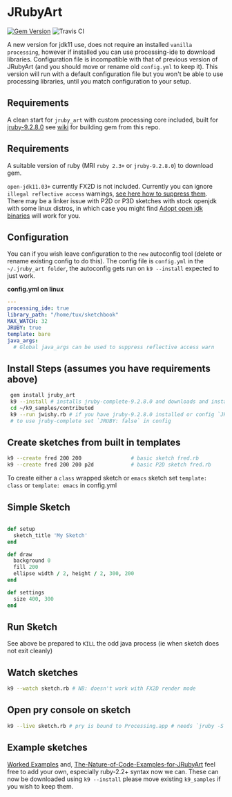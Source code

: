 # JRubyArt

[![Gem Version](https://badge.fury.io/rb/jruby_art.svg)](https://badge.fury.io/rb/jruby_art) ![Travis CI](https://travis-ci.org/ruby-processing/JRubyArt.svg)

A new version for jdk11 use, does not require an installed `vanilla processing`, however if installed you can use processing-ide to download libraries. Configuration file is incompatible with that of previous version of JRubyArt (and you should move or rename old `config.yml` to keep it). This version will run with a default configuration file but you won't be able to use processing libraries, until you match configuration to your setup.

## Requirements

A clean start for `jruby_art` with custom processing core included, built for [jruby-9.2.8.0](http://jruby.org/download) see [wiki](https://github.com/ruby-processing/JRubyArt/wiki/Building-latest-gem) for building gem from this repo.

## Requirements

A suitable version of ruby (MRI `ruby 2.3+` or `jruby-9.2.8.0`) to download gem.

`open-jdk11.03+` currently FX2D is not included. Currently you can ignore `illegal reflective access` warnings, [see here how to suppress them][warnings]. There may be a linker issue with P2D or P3D sketches with stock openjdk with some linux distros, in which case you might find [Adopt open jdk binaries][adopt] will work for you.

## Configuration

You can if you wish leave configuration to the `new` autoconfig tool (delete or rename existing config to do this). The config file is `config.yml` in the `~/.jruby_art folder`, the autoconfig gets run on `k9 --install` expected to just work.

**config.yml on linux**

```yaml
---
processing_ide: true
library_path: "/home/tux/sketchbook"
MAX_WATCH: 32
JRUBY: true
template: bare
java_args:
  # Global java_args can be used to suppress reflective access warn
```

## Install Steps (assumes you have requirements above)

```bash
 gem install jruby_art
 k9 --install # installs jruby-complete-9.2.8.0 and downloads and installs samples to ~/k9_samples
 cd ~/k9_samples/contributed
 k9 --run jwishy.rb # if you have jruby-9.2.8.0 installed or config `JRUBY: false`
 # to use jruby-complete set `JRUBY: false` in config
```

## Create sketches from built in templates

```bash
k9 --create fred 200 200                # basic sketch fred.rb
k9 --create fred 200 200 p2d            # basic P2D sketch fred.rb
```

To create either a `class` wrapped sketch or `emacs` sketch set `template: class` or `template: emacs` in config.yml

## Simple Sketch

```ruby

def setup
  sketch_title 'My Sketch'
end

def draw
  background 0
  fill 200
  ellipse width / 2, height / 2, 300, 200
end

def settings
  size 400, 300
end
```

## Run Sketch

See above be prepared to `KILL` the odd java process (ie when sketch does not exit cleanly)

## Watch sketches

```bash
k9 --watch sketch.rb # NB: doesn't work with FX2D render mode
```

## Open pry console on sketch

```bash
k9 --live sketch.rb # pry is bound to Processing.app # needs `jruby -S gem install pry`
```

## Example sketches

[Worked Examples](https://github.com/ruby-processing/JRubyArt-examples) and, [The-Nature-of-Code-Examples-for-JRubyArt](https://github.com/ruby-processing/The-Nature-of-Code-for-JRubyArt) feel free to add your own, especially ruby-2.2+ syntax now we can. These can now be downloaded using `k9 --install` please move existing `k9_samples` if you wish to keep them.

[adopt]: https://adoptopenjdk.net/
[pi]: http://ruby-processing.github.io/JRubyArt/raspberrypi_started/
[rubuto-processing3]: https://github.com/hoshi-sano/ruboto-processing3
[testing]: http://ruby-processing.github.io/testing/testing/
[warnings]: https://monkstone.github.io/jruby_art/update/2019/09/10/Reflective_Access.html
